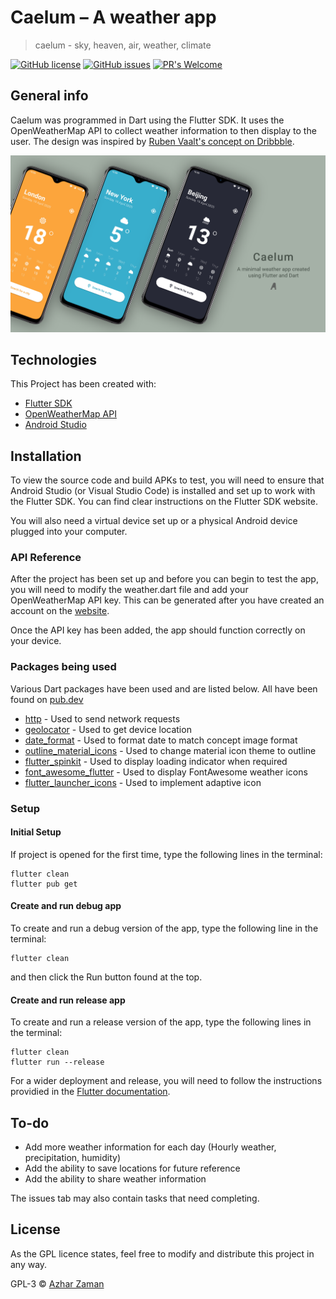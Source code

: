 # Caelum – A weather app

> caelum - sky, heaven, air, weather, climate

[![GitHub license](https://img.shields.io/github/license/az4726/Caelum-Flutter-App)](https://github.com/az4726/Caelum-Flutter-App/blob/master/LICENSE)	[![GitHub issues](https://img.shields.io/github/issues/az4726/Caelum-Flutter-App)](https://github.com/az4726/Caelum-Flutter-App/issues)	[![PR's Welcome](https://img.shields.io/badge/PRs-welcome-brightgreen.svg?style=flat)](http://makeapullrequest.com)

## General info
Caelum was programmed in Dart using the Flutter SDK. It uses the OpenWeatherMap API to collect weather information to then display to the user. The design was inspired by [Ruben Vaalt's concept on Dribbble](https://dribbble.com/shots/5798457--Weather-App).

![Banner](Banner.png)
 
## Technologies
This Project has been  created with:

* [Flutter SDK](https://flutter.dev/)
* [OpenWeatherMap API](https://openweathermap.org/forecast5)
* [Android Studio](https://developer.android.com/studio)
 
## Installation
To view the source code and build APKs to test, you will need to ensure that Android Studio (or Visual Studio Code) is installed and set up to work with the Flutter SDK. You can find clear instructions on the Flutter SDK website.

You will also need a virtual device set up or a physical Android device plugged into your computer.

### API Reference

After the project has been set up and before you can begin to test the app, you will need to modify the weather.dart file and add your OpenWeatherMap API key. This can be generated after you have created an account on the [website](https://openweathermap.org/).

Once the API key has been added, the app should function correctly on your device.

### Packages being used

Various Dart packages have been used and are listed below. All have been found on [pub.dev](https://pub.dev/)

* [http](https://pub.dev/packages/http) - Used to send network requests
* [geolocator](https://pub.dev/packages/geolocator) - Used to get device location
* [date_format](https://pub.dev/packages/date_format) - Used to format date to match concept image format
* [outline\_material\_icons](https://pub.dev/packages/outline_material_icons) - Used to change material icon theme to outline
* [flutter_spinkit](https://pub.dev/packages/flutter_spinkit) - Used to display loading indicator when required
* [font\_awesome\_flutter](https://pub.dev/packages/font_awesome_flutter) - Used to display FontAwesome weather icons
* [flutter\_launcher\_icons](https://pub.dev/packages/flutter_launcher_icons) - Used to implement adaptive icon
	
### Setup

#### Initial Setup

If project is opened for the first time, type the following lines in the terminal:

```
flutter clean
flutter pub get
```

#### Create and run debug app

To create and run a debug version of the app, type the following line in the terminal:

```
flutter clean
```
and then click the Run button found at the top.

#### Create and run release app

To create and run a release version of the app, type the following lines in the terminal:

```
flutter clean
flutter run --release
```
For a wider deployment and release, you will need to follow the instructions providied in the [Flutter documentation](https://flutter.dev/docs/deployment/android).

## To-do

* Add more weather information for each day (Hourly weather, precipitation, humidity)
* Add the ability to save locations for future reference
* Add the ability to share weather information

The issues tab may also contain tasks that need completing.

## License

As the GPL licence states, feel free to modify and distribute this project in any way.

GPL-3 © [Azhar Zaman](https://github.com/az4726)

